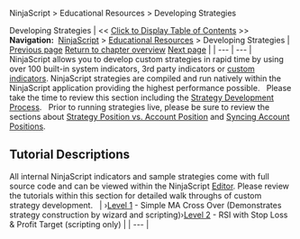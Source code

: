 ﻿
NinjaScript > Educational Resources > Developing Strategies

Developing Strategies
| << [Click to Display Table of Contents](developing_strategies.md) >> **Navigation:**     [NinjaScript](ninjascript.md) > [Educational Resources](educational_resources.md) > Developing Strategies | [Previous page](developing_outside_of_the_ninj.md) [Return to chapter overview](educational_resources.md) [Next page](intermediate_-_rsi_with_stop_l.md) |
| --- | --- |
NinjaScript allows you to develop custom strategies in rapid time by using over 100 built-in system indicators, 3rd party indicators or [custom indicators](developing_indicators.md). NinjaScript strategies are compiled and run natively within the NinjaScript application providing the highest performance possible.
 
Please take the time to review this section including the [Strategy Development Process](the_strategy_development_process.md).
 
Prior to running strategies live, please be sure to review the sections about [Strategy Position vs. Account Position](strategy_position_vs_account_p.md) and [Syncing Account Positions](syncing_account_positions.md).
 
## Tutorial Descriptions
All internal NinjaScript indicators and sample strategies come with full source code and can be viewed within the NinjaScript [Editor](editor.md). Please review the tutorials within this section for detailed walk throughs of custom strategy development.
 
| ›[Level 1](beginner_-_simple_ma_cross_ove.md) - Simple MA Cross Over (Demonstrates strategy construction by wizard and scripting)›[Level 2](intermediate_-_rsi_with_stop_l.md) - RSI with Stop Loss & Profit Target (scripting only) |
| --- |
